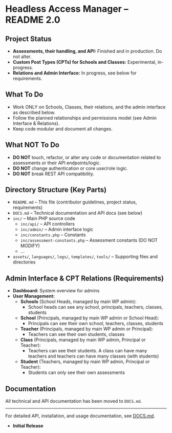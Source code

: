 # Headless Access Manager – README 2.0


## Project Status
- **Assessments, their handling, and API:** Finished and in production. Do not alter.
- **Custom Post Types (CPTs) for Schools and Classes:** Experimental, in-progress.
- **Relations and Admin Interface:** In progress, see below for requirements.

## What To Do
- Work ONLY on Schools, Classes, their relations, and the admin interface as described below.
- Follow the planned relationships and permissions model (see Admin Interface & Relations).
- Keep code modular and document all changes.

## What NOT To Do
- **DO NOT** touch, refactor, or alter any code or documentation related to assessments or their API endpoints/logic.
- **DO NOT** change authentication or core user/role logic.
- **DO NOT** break REST API compatibility.

## Directory Structure (Key Parts)
- `README.md` – This file (contributor guidelines, project status, requirements)
- `DOCS.md` – Technical documentation and API docs (see below)
- `inc/` – Main PHP source code
  - `inc/api/` – API controllers
  - `inc/admin/` – Admin interface logic
  - `inc/constants.php` – Constants
  - `inc/assessment-constants.php` – Assessment constants (DO NOT MODIFY)
  - ...
- `assets/`, `languages/`, `logs/`, `templates/`, `tools/` – Supporting files and directories

## Admin Interface & CPT Relations (Requirements)
- **Dashboard:** System overview for admins
- **User Management:**
  - **Schools** (School Heads, managed by main WP admin):
    - School heads can see any school, principals, teachers, classes, students
  - **School** (Principals, managed by main WP admin or School Head):
    - Principals can see their own school, teachers, classes, students
  - **Teacher** (Principals, managed by main WP admin or Principal):
    - Teachers can see their own students, classes
  - **Class** (Principals, managed by main WP admin, Principal or Teacher):
    - Teachers can see their students. A class can have many teachers and teachers can have many classes (with students)
  - **Student** (Teachers, managed by main WP admin, Principal or Teacher):
    - Students can only see their own assessments

## Documentation
All technical and API documentation has been moved to `DOCS.md`.

---

For detailed API, installation, and usage documentation, see [DOCS.md](./DOCS.md).

- **Initial Release**
